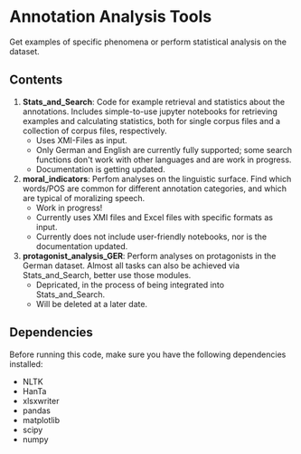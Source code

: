 # Annotation Analysis Tools
Get examples of specific phenomena or perform statistical analysis on the dataset.

## Contents
1. **Stats_and_Search**: Code for example retrieval and statistics about the annotations. Includes simple-to-use jupyter notebooks for retrieving examples and calculating statistics, both for single corpus files and a collection of corpus files, respectively.
   + Uses XMI-Files as input.
   + Only German and English are currently fully supported; some search functions don't work with other languages and are work in progress.
   + Documentation is getting updated.
2. **moral_indicators**: Perfom analyses on the linguistic surface. Find which words/POS are common for different annotation categories, and which are typical of moralizing speech.
   + Work in progress!
   + Currently uses XMI files and Excel files with specific formats as input.
   + Currently does not include user-friendly notebooks, nor is the documentation updated.
3. **protagonist_analysis_GER**: Perform analyses on protagonists in the German dataset. Almost all tasks can also be achieved via Stats_and_Search, better use those modules.
   + Depricated, in the process of being integrated into Stats_and_Search.
   + Will be deleted at a later date.

## Dependencies
Before running this code, make sure you have the following dependencies installed:

+ NLTK
+ HanTa
+ xlsxwriter
+ pandas
+ matplotlib
+ scipy
+ numpy
